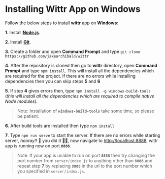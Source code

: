 # Installing Wittr App on Windows
Follow the below steps to install **wittr** app on **Windows**:

**1**. Install [**Node.js**](https://nodejs.org/en/).

**2**. Install [**Git**](https://git-scm.com/).

**3**. Create a folder and open **Command Prompt** and type `git clone https://github.com/jakearchibald/wittr`

**4**. After the repository is cloned then go to **wittr** directory, open **Command Prompt** and type `npm install`. This will install all the dependencies which are required for the project. If there are no errors while installing dependencies then you can skip steps **5** and **6**

**5**. If step **4** gives errors then, type `npm install -g windows-build-tools` (_this will install all the dependencies which are required to compile native *Node modules*_). 
> Note: Installation of **`windows-build-tools`** take some time, so please be patient.

**6**. After build tools are installed then type `npm install` 

**7**. Type `npm run serve` to start the server. If there are no errors while starting server, _hooray!!_ :dancers: you did it :dancer::dancer:, now navigate to [http://localhost:8888](http://localhost:8888), wittr app is running now on port **`8888`**.

>Note:  If your app is unable to run on port **`8888`** then try changing the port number from `server/index.js` to anything other than **`8888`** and repeat step **7** by replacing  **`8888`** in the url to the port number which you specified in `server/index.js`.